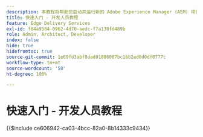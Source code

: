 ```yaml
---
description: 本教程将帮助您启动并运行新的 Adobe Experience Manager (AEM) 项目。在十到二十分钟内，您就可以创建自己的网站，并能够创建、预览和发布您自己的内容、样式以及添加新区块。
title: 快速入门 - 开发人员教程
feature: Edge Delivery Services
exl-id: f84a9584-0962-4d70-aedc-f7a130fd489b
role: Admin, Architect, Developer
index: false
hide: true
hidefromtoc: true
source-git-commit: 1e69fd3abf8dad01886007bc16b2ed0d0df0777c
workflow-type: tm+mt
source-wordcount: '50'
ht-degree: 100%

---
```


# 快速入门 - 开发人员教程

{{$include ce606942-ca03-4bcc-82a0-8b14333c9434}}
